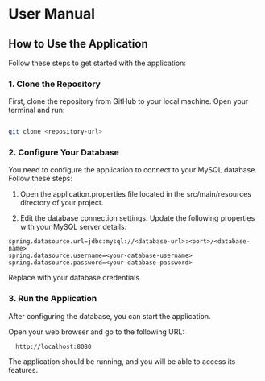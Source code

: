 # User Manual

## How to Use the Application

Follow these steps to get started with the application:

### 1. Clone the Repository

First, clone the repository from GitHub to your local machine. Open your terminal and run:

```bash

git clone <repository-url>

 ```
### 2. Configure Your Database

You need to configure the application to connect to your MySQL database. Follow these steps:

1. Open the application.properties file located in the src/main/resources directory of your project.

2. Edit the database connection settings. Update the following properties with your MySQL server details:

```properties
spring.datasource.url=jdbc:mysql://<database-url>:<port>/<database-name>
spring.datasource.username=<your-database-username>
spring.datasource.password=<your-database-password>
 ```
Replace <data> with your database credentials.

### 3. Run the Application

After configuring the database, you can start the application.

Open your web browser and go to the following URL:

```plaintext
  http://localhost:8080
 ```

The application should be running, and you will be able to access its features.
